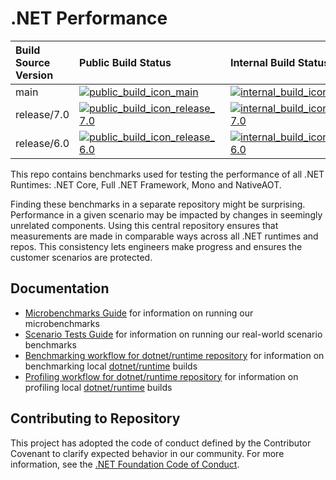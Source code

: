 # .NET Performance

| Build Source Version                        | Public Build Status                                                         | Internal Build Status                                                           |
| :------------------------------------------ | :-------------------------------------------------------------------------- | :------------------------------------------------------------------------------ |
| main                                        | [![public_build_icon_main]][public_build_status_main]                       | [![internal_build_icon_main]][internal_build_status_main]                       |
| release/7.0                                 | [![public_build_icon_release_7.0]][public_build_status_release_7.0]         | [![internal_build_icon_release_7.0]][internal_build_status_release_7.0]         |
| release/6.0                                 | [![public_build_icon_release_6.0]][public_build_status_release_6.0]         | [![internal_build_icon_release_6.0]][internal_build_status_release_6.0]         |

This repo contains benchmarks used for testing the performance of all .NET Runtimes: .NET Core, Full .NET Framework, Mono and NativeAOT.

Finding these benchmarks in a separate repository might be surprising. Performance in a given scenario may be impacted by changes in seemingly unrelated components. Using this central repository ensures that measurements are made in comparable ways across all .NET runtimes and repos. This consistency lets engineers make progress and ensures the customer scenarios are protected.

## Documentation

* [Microbenchmarks Guide](./src/benchmarks/micro/README.md) for information on running our microbenchmarks
* [Scenario Tests Guide](./docs/scenarios-workflow.md) for information on running our real-world scenario benchmarks
* [Benchmarking workflow for dotnet/runtime repository](./docs/benchmarking-workflow-dotnet-runtime.md) for information on benchmarking local [dotnet/runtime](https://github.com/dotnet/runtime) builds
* [Profiling workflow for dotnet/runtime repository](./docs/profiling-workflow-dotnet-runtime.md) for information on profiling local [dotnet/runtime](https://github.com/dotnet/runtime) builds

## Contributing to Repository

This project has adopted the code of conduct defined by the Contributor Covenant to clarify expected behavior in our community. For more information, see the [.NET Foundation Code of Conduct](https://dotnetfoundation.org/code-of-conduct).

[public_build_icon_main]:                        https://dev.azure.com/dnceng-public/public/_apis/build/status/dotnet/performance/performance-ci?branchName=main
[public_build_status_main]:                      https://dev.azure.com/dnceng-public/public/_build/latest?definitionId=38&branchName=main
[internal_build_icon_main]:                      https://dev.azure.com/dnceng/internal/_apis/build/status/dotnet/performance/dotnet-performance?branchName=main
[internal_build_status_main]:                    https://dev.azure.com/dnceng/internal/_build/latest?definitionId=306&branchName=main

[public_build_icon_release_7.0]:                 https://dev.azure.com/dnceng-public/public/_apis/build/status/dotnet/performance/performance-ci?branchName=release%2F7.0
[public_build_status_release_7.0]:               https://dev.azure.com/dnceng-public/public/_build/latest?definitionId=38&branchName=release%2F7.0
[internal_build_icon_release_7.0]:               https://dev.azure.com/dnceng/internal/_apis/build/status/dotnet/performance/dotnet-performance?branchName=release%2F7.0
[internal_build_status_release_7.0]:             https://dev.azure.com/dnceng/internal/_build/latest?definitionId=306&branchName=release%2F7.0

[public_build_icon_release_6.0]:                 https://dev.azure.com/dnceng-public/public/_apis/build/status/dotnet/performance/performance-ci?branchName=release%2F6.0
[public_build_status_release_6.0]:               https://dev.azure.com/dnceng-public/public/_build/latest?definitionId=38&branchName=release%2F6.0
[internal_build_icon_release_6.0]:               https://dev.azure.com/dnceng/internal/_apis/build/status/dotnet/performance/dotnet-performance?branchName=release%2F6.0
[internal_build_status_release_6.0]:             https://dev.azure.com/dnceng/internal/_build/latest?definitionId=306&branchName=release%2F6.0
